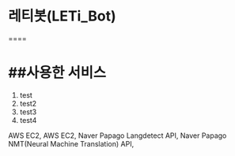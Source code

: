 # 레티봇(LETi_Bot)
====

##사용한 서비스
====
<ol>
 <li>test</li>
 <li>test2</li>
 <li>test3</li>
 <li>test4</li>
</ol>
AWS EC2, AWS EC2, Naver Papago Langdetect API, Naver Papago NMT(Neural Machine Translation) API,
